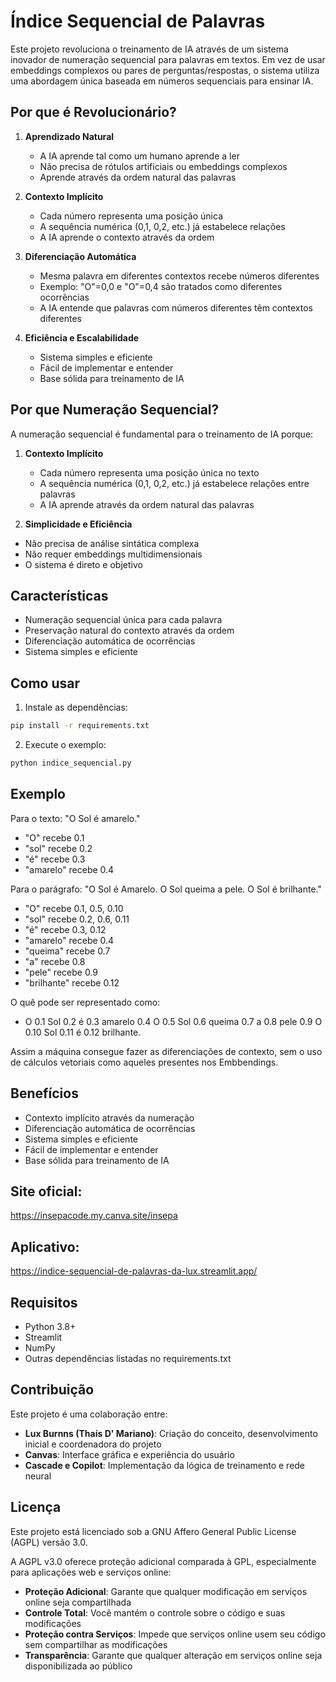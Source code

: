 # Índice Sequencial de Palavras

Este projeto revoluciona o treinamento de IA através de um sistema inovador de numeração sequencial para palavras em textos. Em vez de usar embeddings complexos ou pares de perguntas/respostas, o sistema utiliza uma abordagem única baseada em números sequenciais para ensinar IA.

## Por que é Revolucionário?

1. **Aprendizado Natural**
   - A IA aprende tal como um humano aprende a ler
   - Não precisa de rótulos artificiais ou embeddings complexos
   - Aprende através da ordem natural das palavras

2. **Contexto Implícito**
   - Cada número representa uma posição única
   - A sequência numérica (0,1, 0,2, etc.) já estabelece relações
   - A IA aprende o contexto através da ordem

3. **Diferenciação Automática**
   - Mesma palavra em diferentes contextos recebe números diferentes
   - Exemplo: "O"=0,0 e "O"=0,4 são tratados como diferentes ocorrências
   - A IA entende que palavras com números diferentes têm contextos diferentes

4. **Eficiência e Escalabilidade**
   - Sistema simples e eficiente
   - Fácil de implementar e entender
   - Base sólida para treinamento de IA

## Por que Numeração Sequencial?

A numeração sequencial é fundamental para o treinamento de IA porque:

1. **Contexto Implícito**
   - Cada número representa uma posição única no texto
   - A sequência numérica (0,1, 0,2, etc.) já estabelece relações entre palavras
   - A IA aprende através da ordem natural das palavras

2.  **Simplicidade e Eficiência**
   - Não precisa de análise sintática complexa
   - Não requer embeddings multidimensionais
   - O sistema é direto e objetivo

## Características

- Numeração sequencial única para cada palavra
- Preservação natural do contexto através da ordem
- Diferenciação automática de ocorrências
- Sistema simples e eficiente

## Como usar

1. Instale as dependências:
```bash
pip install -r requirements.txt
```

2. Execute o exemplo:
```bash
python indice_sequencial.py
```

## Exemplo

Para o texto: "O Sol é amarelo."
- "O" recebe 0.1
- "sol" recebe 0.2
- "é" recebe 0.3
- "amarelo" recebe 0.4

Para o parágrafo: "O Sol é Amarelo. O Sol queima a pele. O Sol é brilhante."
- "O" recebe 0.1, 0.5, 0.10
- "sol" recebe 0.2, 0.6, 0.11
- "é" recebe 0.3, 0.12
- "amarelo" recebe 0.4
- "queima" recebe 0.7
- "a" recebe 0.8
- "pele" recebe 0.9
- "brilhante" recebe 0.12

O quê pode ser representado como:
- O
0.1
Sol
0.2
é
0.3
amarelo
0.4
O
0.5
Sol
0.6
queima
0.7
a
0.8
pele
0.9
O
0.10
Sol
0.11
é
0.12
brilhante.

Assim a máquina consegue fazer as diferenciações de contexto, sem o uso de cálculos vetoriais como aqueles presentes nos Embbendings.

## Benefícios

- Contexto implícito através da numeração
- Diferenciação automática de ocorrências
- Sistema simples e eficiente
- Fácil de implementar e entender
- Base sólida para treinamento de IA



## Site oficial:

https://insepacode.my.canva.site/insepa

## Aplicativo:

https://indice-sequencial-de-palavras-da-lux.streamlit.app/

## Requisitos

- Python 3.8+
- Streamlit
- NumPy
- Outras dependências listadas no requirements.txt

## Contribuição

Este projeto é uma colaboração entre:

- **Lux Burnns (Thaís D' Mariano)**: Criação do conceito, desenvolvimento inicial e coordenadora do projeto
- **Canvas**: Interface gráfica e experiência do usuário
- **Cascade e Copilot**: Implementação da lógica de treinamento e rede neural


## Licença

Este projeto está licenciado sob a GNU Affero General Public License (AGPL) versão 3.0.

A AGPL v3.0 oferece proteção adicional comparada à GPL, especialmente para aplicações web e serviços online:

- **Proteção Adicional**: Garante que qualquer modificação em serviços online seja compartilhada
- **Controle Total**: Você mantém o controle sobre o código e suas modificações
- **Proteção contra Serviços**: Impede que serviços online usem seu código sem compartilhar as modificações
- **Transparência**: Garante que qualquer alteração em serviços online seja disponibilizada ao público



